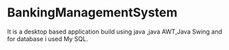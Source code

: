 # BankingManagementSystem
It is a  desktop based application build using java ,java AWT,Java Swing and for database i used My SQL.
